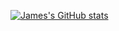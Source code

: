 

[![James's GitHub stats](https://github-readme-stats-ochre-phi-31.vercel.app/api?username=jamesxu0220&hide=stars&show=reviews,prs_merged&show_icons=true&theme=gruvbox)](https://github.com/jamesxu0220)

